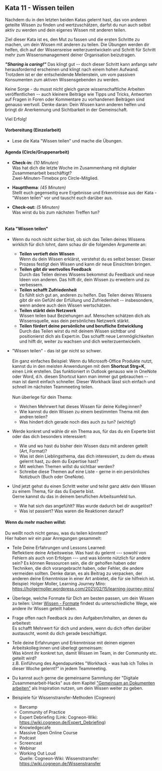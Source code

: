 ## Kata 11 - Wissen teilen

Nachdem du in den letzten beiden Katas gelernt hast, das von anderen
geteilte Wissen zu finden und wertzuschätzen, darfst du nun auch selbst
aktiv zu werden und dein eigenes Wissen mit anderen teilen.

Ziel dieser Kata ist es, den Mut zu fassen und die ersten Schritte zu
machen, um dein Wissen mit anderen zu teilen. Die Übungen werden dir
helfen, dich auf der Wissensreise weiterzuentwickeln und Schritt für
Schritt mehr zum Wissensmanagement deiner Organisation beizutragen.

***"Sharing is caring!"*** Das klingt gut -- doch dieser Schritt kann
anfangs sehr herausfordernd erscheinen und klingt nach einem hohen
Aufwand. Trotzdem ist er der entscheidende Meilenstein, um vom passiven
Konsumenten zum aktiven Wissensgebenden zu werden.

Keine Sorge - du musst nicht gleich ganze wissenschaftliche Arbeiten
veröffentlichen -- auch kleinere Beiträge wie Tipps und Tricks,
Antworten auf Fragen in Foren oder Kommentare zu vorhandenen Beiträgen
sind genauso wertvoll. Denke daran: Dein Wissen kann anderen helfen und
bringt dir Anerkennung und Sichtbarkeit in der Gemeinschaft.

Viel Erfolg!

#### Vorbereitung (Einzelarbeit)

- Lese die Kata "Wissen teilen" und mache die Übungen.

#### Agenda (Circle/Gruppenarbeit)

- **Check-in:** *(10 Minuten)*  
  Was hat dich die letzte Woche im Zusammenhang mit digitaler
  Zusammenarbeit beschäftigt?  
  Zwei-Minuten-Timebox pro Circle-Mitglied.

- **Hauptthema**: *(45 Minuten)*  
  Stellt euch gegenseitig eure Ergebnisse und Erkenntnisse aus der
  Kata - "Wissen teilen" vor und tauscht euch darüber aus.

- **Check-out:** *(5 Minuten)*  
  Was wirst du bis zum nächsten Treffen tun?  
   

#### Kata "Wissen teilen"

- Wenn du noch nicht sicher bist, ob sich das Teilen deines Wissens
  wirklich für dich lohnt, dann schau dir die folgenden Argumente an:

  - **Teilen vertieft dein Wissen**  
  Wenn du dein Wissen erklärst, verstehst du es selbst besser. Dieser
  Prozess festigt dein Wissen und kann dir neue Einsichten bringen.
  - **Teilen gibt dir wertvolles Feedback**  
  Durch das Teilen deines Wissens bekommst du Feedback und neue Ideen
  von anderen. Das hilft dir, dein Wissen zu erweitern und zu
  verbessern.
  - **Teilen schafft Zufriedenheit**  
  Es fühlt sich gut an, anderen zu helfen. Das Teilen deines Wissens
  gibt dir ein Gefühl der Erfüllung und Zufriedenheit -- insbesondere,
  wenn andere auch dein Wissen wertschätzen.
  - **Teilen stärkt dein Netzwerk**  
  Wissen teilen baut Beziehungen auf. Menschen schätzen dich als
  Wissensquelle, was dein persönliches Netzwerk stärkt.
  - **Teilen fördert deine persönliche und berufliche Entwicklung**  
  Durch das Teilen wirst du mit deinem Wissen sichtbar und positionierst
  dich als Expert:in. Das schafft neue Lernmöglichkeiten und hilft dir,
  weiter zu wachsen und dich weiterzuentwickeln.

- "Wissen teilen" - das ist gar nicht so schwer.  
  <br>
  Ein ganz einfaches Beispiel: Wenn du Microsoft-Office Produkte nutzt,
  kannst du in den meisten Anwendungen mit dem **Shortcut Strg+K**,
  einen Link erstellen. Das funktioniert in Outlook genauso wie in
  OneNote oder Word, d.h. diesen Shortcut kann man immer gut gebrauchen
  -- man ist damit einfach schneller. Dieser Workhack lässt sich einfach
  und schnell im nächsten Teammeeting teilen.  
  <br>
  Nun überlege für dein Thema:
    - Welchen Mehrwert hat dieses Wissen für deine Kolleg:innen?
    - Wie kannst du dein Wissen zu einem bestimmten Thema mit den andren
  teilen?
    - Was hindert dich gerade noch dies auch zu tun? (wichtig!)

- Werde konkret und wähle dir ein Thema aus, für das du ein Experte bist
  oder das dich besonders interessiert:
    - Wie und wo hast du bisher dein Wissen dazu mit anderen geteilt (Art,
  Format)?
    - Was ist dein Lieblingsthema, das dich interessiert, zu dem du etwas
  gelernt hast, zu dem du Expertise hast?
    - Mit welchen Themen willst du sichtbar werden?
    - Schreibe diese Themen auf eine Liste - gerne in ein persönliches
  Notizbuch (Buch oder OneNote).

- Und jetzt gehst du einen Schritt weiter und teilst ganz aktiv dein
  Wissen zu einem Thema, für das du Experte bist.  
  Gerne kannst du das in deinem beruflichen Arbeitsumfeld tun.
    - Wie hat sich das angefühlt? Was wurde dadurch bei dir ausgelöst?
    - Was ist passiert? Was waren die Reaktionen darauf?

#### Wenn du mehr machen willst: 

Du weißt noch nicht genau, was du teilen könntest?  
Hier haben wir ein paar Anregungen gesammelt:

- Teile Deine Erfahrungen und Lessons Learned:  
  Reflektiere deine Arbeitsweise. Was hast du gelernt --- sowohl von
  Fehlern als auch von Erfolgen --- und was könnte nützlich für andere
  sein? Es können Ressourcen sein, die dir geholfen haben oder
  Techniken, die dich vorangebracht haben, oder Fehler, die andere
  vermeiden sollten. Denke daran, es als Beitrag zu verpacken, der
  anderen deine Erkenntnisse in einer Art anbietet, die für sie
  hilfreich ist.  
  Beispiel: Holger Moller, Learning Journey Miro:
  <https://holgermoller.wordpress.com/2021/02/15/learning-journey-miro/>

- Überlege, welche Formate für Dich am besten passen, um dein Wissen zu
  teilen: Unter [Wissen - Formate](\5-06-Theorie-Wissen#wissen-formate) findest du
  unterschiedliche Wege, wie andere ihr Wissen geteilt haben.

- Frage offen nach Feedback zu den Aufgaben/Inhalten, an denen du
  arbeitest:  
  Es schafft Mehrwert für dich und andere, wenn du dich offen darüber
  austauscht, womit du dich gerade beschäftigst.

- Teile deine Erfahrungen und Erkenntnisse mit deinen eigenen
  Arbeitskolleg:innen und überlegt gemeinsam:  
  Was könnt ihr konkret tun, damit Wissen im Team, in der Community etc.
  geteilt wird?  
  z.B. Einführung des Agendapunktes "Workhack - was hab ich Tolles in
  dieser Woche gelernt?" in jedem Teammeeting.

- Du kannst auch gerne die gemeinsame Sammlung der "Digitale
  Zusammenarbeit-Hacks" aus dem Kapitel ["Gemeinsam an Dokumenten
  arbeiten"](\5-01-Theorie-Grundlagen-der-Zusammenarbeit#gemeinsam-an-dokumenten-arbeiten) als Inspiration nutzen,
  um dein Wissen weiter zu geben.

- Beispiele für Wissenstransfer-Methoden (Cogneon)
  - Barcamp
  - Community of Practice
  - Expert Debriefing (Link: Cogneon-Wiki:
  <https://wiki.cogneon.de/Expert_Debriefing>)
  - Knowledgecafe
  - Massive Open Online Course
  - Podcast
  - Screencast
  - Webinar
  - Working Out Loud  
  Quelle: Cogneon-Wiki: Wissenstransfer:
  <https://wiki.cogneon.de/Wissenstransfer>


